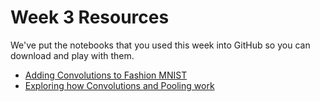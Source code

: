 # Week 3 Resources

We've put the notebooks that you used this week into GitHub so you can download and play with them.

  - [Adding Convolutions to Fashion MNIST](Adding%20Convolutions%20to%20Fashion%20MNIST.ipynb)
  - [Exploring how Convolutions and Pooling work](Improving%20Computer%20Vision%20Accuracy%20using%20Convolutions.ipynb)

